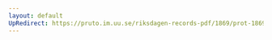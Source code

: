 ```yaml
---
layout: default
UpRedirect: https://pruto.im.uu.se/riksdagen-records-pdf/1869/prot-1869--ak--503/prot-1869--ak--503_046.pdf
---
```

